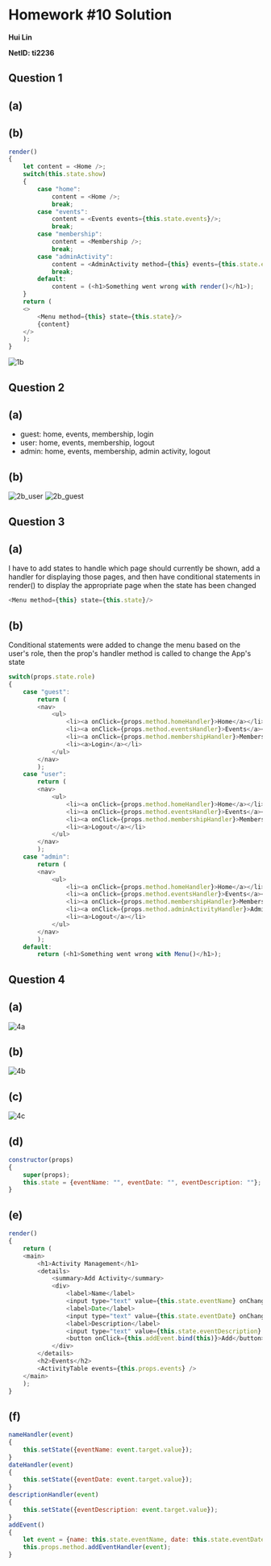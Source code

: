 # Homework #10 Solution
**Hui Lin**

**NetID: ti2236**

## Question 1
## (a)
## (b)
``` javascript
render()
{
    let content = <Home />;
    switch(this.state.show)
    {
        case "home":
            content = <Home />;
            break;
        case "events":
            content = <Events events={this.state.events}/>;
            break;
        case "membership":
            content = <Membership />;
            break;
        case "adminActivity":
            content = <AdminActivity method={this} events={this.state.events} />;
            break;
        default:
            content = (<h1>Something went wrong with render()</h1>);
    }
    return (
    <>
        <Menu method={this} state={this.state}/>
        {content}
    </>
    );
}
```
![1b](/images/1b.PNG)

## Question 2
## (a)
* guest: home, events, membership, login
* user: home, events, membership, logout
* admin: home, events, membership, admin activity, logout
## (b)
![2b_user](/images/2b_user.PNG)
![2b_guest](/images/2b_guest.PNG)

## Question 3
## (a)
I have to add states to handle which page should currently be shown, add a handler for
displaying those pages, and then have conditional statements in render() to display the
appropriate page when the state has been changed

``` javascript
<Menu method={this} state={this.state}/>
```
## (b)
Conditional statements were added to change the menu based on the user's role, then the
prop's handler method is called to change the App's state
``` javascript
switch(props.state.role)
{
    case "guest":
        return (
        <nav>
            <ul>
                <li><a onClick={props.method.homeHandler}>Home</a></li>
                <li><a onClick={props.method.eventsHandler}>Events</a></li>
                <li><a onClick={props.method.membershipHandler}>Membership</a></li>
                <li><a>Login</a></li>
            </ul>
        </nav>
        );
    case "user":
        return (
        <nav>
            <ul>
                <li><a onClick={props.method.homeHandler}>Home</a></li>
                <li><a onClick={props.method.eventsHandler}>Events</a></li>
                <li><a onClick={props.method.membershipHandler}>Membership</a></li>
                <li><a>Logout</a></li>
            </ul>
        </nav>
        );
    case "admin":
        return (
        <nav>
            <ul>
                <li><a onClick={props.method.homeHandler}>Home</a></li>
                <li><a onClick={props.method.eventsHandler}>Events</a></li>
                <li><a onClick={props.method.membershipHandler}>Membership</a></li>
                <li><a onClick={props.method.adminActivityHandler}>Admin Activity</a></li>
                <li><a>Logout</a></li>
            </ul>
        </nav>
        );
    default:
        return (<h1>Something went wrong with Menu()</h1>);
```

## Question 4
## (a)
![4a](/images/4a.PNG)
## (b)
![4b](/images/4b.PNG)
## (c)
![4c](/images/4c.PNG)
## (d)
``` javascript
constructor(props)
{
    super(props);
    this.state = {eventName: "", eventDate: "", eventDescription: ""};
}
```
## (e)
``` javascript
render()
{
    return (
    <main>
        <h1>Activity Management</h1>
        <details>
            <summary>Add Activity</summary>
            <div>
                <label>Name</label>
                <input type="text" value={this.state.eventName} onChange={this.nameHandler.bind(this)}/>
                <label>Date</label>
                <input type="text" value={this.state.eventDate} onChange={this.dateHandler.bind(this)} />
                <label>Description</label>
                <input type="text" value={this.state.eventDescription} onChange={this.descriptionHandler.bind(this)} />
                <button onClick={this.addEvent.bind(this)}>Add</button>
            </div>
        </details>
        <h2>Events</h2>
        <ActivityTable events={this.props.events} />
    </main>
    );
}
```
## (f)
``` javascript
nameHandler(event)
{
    this.setState({eventName: event.target.value});
}
dateHandler(event)
{
    this.setState({eventDate: event.target.value});
}
descriptionHandler(event)
{
    this.setState({eventDescription: event.target.value});
}
addEvent()
{
    let event = {name: this.state.eventName, date: this.state.eventDate, description: this.state.eventDescription};
    this.props.method.addEventHandler(event);
}
```